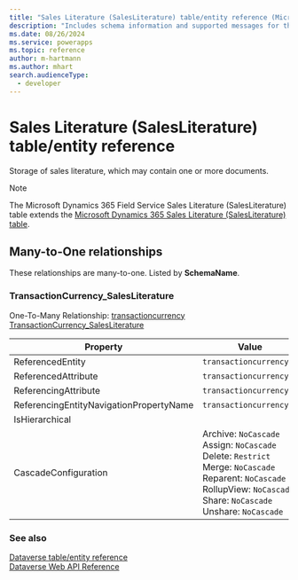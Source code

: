 ```yaml
---
title: "Sales Literature (SalesLiterature) table/entity reference (Microsoft Dynamics 365 Field Service)"
description: "Includes schema information and supported messages for the Sales Literature (SalesLiterature) table/entity with Microsoft Dynamics 365 Field Service."
ms.date: 08/26/2024
ms.service: powerapps
ms.topic: reference
author: m-hartmann
ms.author: mhart
search.audienceType: 
  - developer
---
```


# Sales Literature (SalesLiterature) table/entity reference

Storage of sales literature, which may contain one or more documents.

> [!NOTE]
> The Microsoft Dynamics 365 Field Service Sales Literature (SalesLiterature) table extends the [Microsoft Dynamics 365 Sales Literature (SalesLiterature) table](/dynamics365/developer/entities/salesliterature).




## Many-to-One relationships

These relationships are many-to-one. Listed by **SchemaName**.

### <a name="BKMK_TransactionCurrency_SalesLiterature"></a> TransactionCurrency_SalesLiterature

One-To-Many Relationship: [transactioncurrency TransactionCurrency_SalesLiterature](transactioncurrency.md#BKMK_TransactionCurrency_SalesLiterature)

|Property|Value|
|---|---|
|ReferencedEntity|`transactioncurrency`|
|ReferencedAttribute|`transactioncurrencyid`|
|ReferencingAttribute|`transactioncurrencyid`|
|ReferencingEntityNavigationPropertyName|`transactioncurrencyid`|
|IsHierarchical||
|CascadeConfiguration|Archive: `NoCascade`<br />Assign: `NoCascade`<br />Delete: `Restrict`<br />Merge: `NoCascade`<br />Reparent: `NoCascade`<br />RollupView: `NoCascade`<br />Share: `NoCascade`<br />Unshare: `NoCascade`|



### See also

[Dataverse table/entity reference](../about-entity-reference.md)  
[Dataverse Web API Reference](/power-apps/developer/data-platform/webapi/reference/about)   


